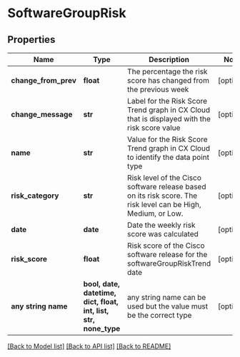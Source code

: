 # SoftwareGroupRisk


## Properties
Name | Type | Description | Notes
------------ | ------------- | ------------- | -------------
**change_from_prev** | **float** | The percentage the risk score has changed from the previous week | [optional] 
**change_message** | **str** | Label for the Risk Score Trend graph in CX Cloud that is displayed with the risk score value | [optional] 
**name** | **str** | Value for the Risk Score Trend graph in CX Cloud to identify the data point type | [optional] 
**risk_category** | **str** | Risk level of the Cisco software release based on its risk score. The risk level can be High, Medium, or Low. | [optional] 
**date** | **date** | Date the weekly risk score was calculated | [optional] 
**risk_score** | **float** | Risk score of the Cisco software release for the softwareGroupRiskTrend date | [optional] 
**any string name** | **bool, date, datetime, dict, float, int, list, str, none_type** | any string name can be used but the value must be the correct type | [optional]

[[Back to Model list]](../README.md#documentation-for-models) [[Back to API list]](../README.md#documentation-for-api-endpoints) [[Back to README]](../README.md)


